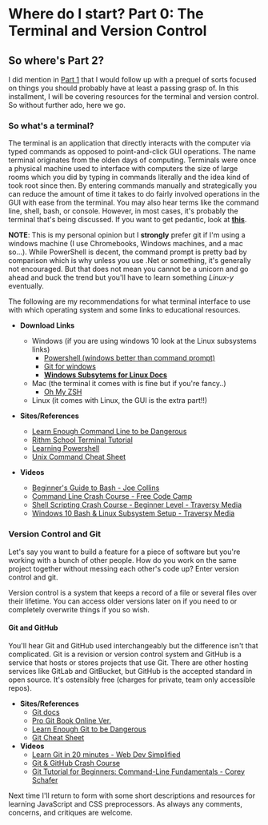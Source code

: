 # Where do I start? Part 0: The Terminal and Version Control
## So where's Part 2?   
I did mention in [Part 1](https://dev.to/kevindsteeleii/where-do-i-start-part1-ides-html-css--css-frameworkslibraries-3acb) that I would follow up with a prequel of sorts focused on things you should probably have at least a passing grasp of. In this installment, I will be covering resources for the terminal and version control. So without further ado, here we go.

### So what's a terminal?
The terminal is an application that directly interacts with the computer via typed commands as opposed to point-and-click GUI operations. The name terminal originates from the olden days of computing. Terminals were once a physical machine used to interface with computers the size of large rooms which you did by typing in commands literally and the idea kind of took root since then. By entering commands manually and strategically you can reduce the amount of time it takes to do fairly involved operations in the GUI with ease from the terminal. You may also hear terms like the command line, shell, bash, or console. However, in most cases, it's probably the terminal that's being discussed. If you want to get pedantic, look at **[this](https://askubuntu.com/questions/506510/what-is-the-difference-between-terminal-console-shell-and-command-line)**.	
 
**NOTE**: This is my personal opinion but I **strongly** prefer git if I'm using a windows machine (I use Chromebooks, Windows machines, and a mac so...). While PowerShell is decent, the command prompt is pretty bad by comparison which is why unless you use .Net or something, it's generally not encouraged. But that does not mean you cannot be a unicorn and go ahead and buck the trend but you'll have to learn something _Linux-y_ eventually.

The following are my recommendations for what terminal interface to use with which operating system and some links to educational resources.
- **Download Links**
	- Windows (if you are using windows 10 look at the Linux subsystems links)
		- [Powershell (windows better than command prompt)]()
		- [Git for windows](https://gitforwindows.org/)
		- **[Windows Subsytems for Linux Docs](https://docs.microsoft.com/en-us/windows/wsl/about)**
	- Mac (the terminal it comes with is fine but if you're fancy..)
		- [Oh My ZSH](https://ohmyz.sh/)
	- Linux (it comes with Linux, the GUI is the extra part!!)

- **Sites/References**
	- [Learn Enough Command Line to be Dangerous](https://www.learnenough.com/command-line-tutorial/basics)
	- [Rithm School Terminal Tutorial](https://www.rithmschool.com/courses/terminal)
	- [Learning Powershell](https://docs.microsoft.com/en-us/powershell/scripting/learn/understanding-important-powershell-concepts?view=powershell-6)
	- [Unix Command Cheat Sheet](https://learntocodewith.me/command-line/unix-command-cheat-sheet/)
- **Videos**
	- [Beginner's Guide to Bash - Joe Collins](https://www.youtube.com/watch?v=oxuRxtrO2Ag)
	- [Command Line Crash Course - Free Code Camp](https://www.youtube.com/watch?v=yz7nYlnXLfE)
	- [Shell Scripting Crash Course - Beginner Level - Traversy Media](https://www.youtube.com/watch?v=v-F3YLd6oMw)
	- [Windows 10 Bash & Linux Subsystem Setup - Traversy Media](https://www.youtube.com/watch?v=Cvrqmq9A3tA)

### Version Control and Git
Let's say you want to build a feature for a piece of software but you're working with a bunch of other people. How do you work on the same project together without messing each other's code up? Enter version control and git.

Version control is a system that keeps a record of a file or several files over their lifetime. You can access older versions later on if you need to or completely overwrite things if you so wish. 

#### Git and GitHub
You'll hear Git and GitHub used interchangeably but the difference isn't that complicated. Git is a revision or version control system and GitHub is a service that hosts or stores projects that use Git. There are other hosting services like GitLab and GitBucket, but GitHub is the accepted standard in open source. It's ostensibly free (charges for private, team only accessible repos).
- **Sites/References**
	- [Git docs](https://git-scm.com/docs)
	- [Pro Git Book Online Ver.](https://git-scm.com/book/en/v2)
	- [Learn Enough Git to be Dangerous](https://www.learnenough.com/git-tutorial/getting_started)
	- [Git Cheat Sheet](https://www.git-tower.com/blog/git-cheat-sheet/)
- **Videos**
	- [Learn Git in 20 minutes - Web Dev Simplified](https://www.youtube.com/watch?v=IHaTbJPdB-s)
	- [Git & GitHub Crash Course](https://www.youtube.com/watch?v=SWYqp7iY_Tc)
	- [Git Tutorial for Beginners: Command-Line Fundamentals - Corey Schafer](https://www.youtube.com/watch?v=HVsySz-h9r4)

Next time I'll return to form with some short descriptions and resources for learning JavaScript and CSS preprocessors. As always any comments, concerns, and critiques are welcome.





